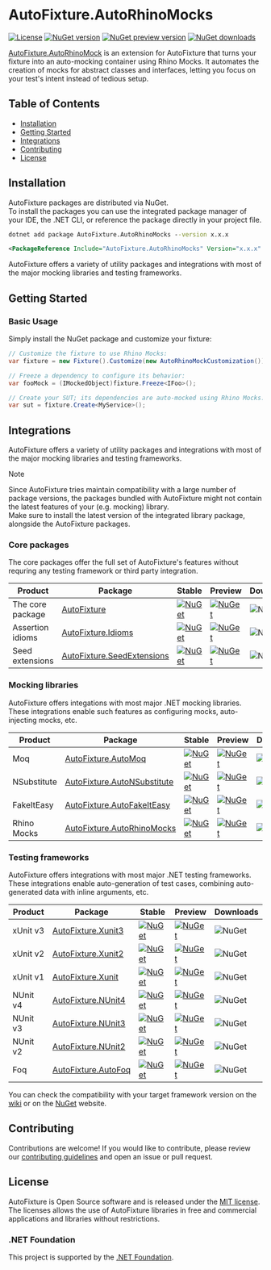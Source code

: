 # AutoFixture.AutoRhinoMocks

[![License](https://img.shields.io/badge/license-MIT-green)](https://raw.githubusercontent.com/AutoFixture/AutoFixture.AutoRhinoMocks/master/LICENCE.txt)
[![NuGet version](https://img.shields.io/nuget/v/AutoFixture.AutoRhinoMocks?logo=nuget)](https://www.nuget.org/packages/AutoFixture.AutoRhinoMocks)
[![NuGet preview version](https://img.shields.io/nuget/vpre/AutoFixture.AutoRhinoMocks?logo=nuget)](https://www.nuget.org/packages/AutoFixture.AutoRhinoMocks)
[![NuGet downloads](https://img.shields.io/nuget/dt/AutoFixture.AutoRhinoMocks)](https://www.nuget.org/packages/AutoFixture.AutoRhinoMocks)

[AutoFixture.AutoRhinoMock](https://github.com/AutoFixture/AutoFixture.AutoRhinoMocks) is an extension for AutoFixture that turns your fixture into an auto-mocking container using Rhino Mocks. It automates the creation of mocks for abstract classes and interfaces, letting you focus on your test's intent instead of tedious setup.

## Table of Contents

- [Installation](#installation)
- [Getting Started](#getting-started)
- [Integrations](#integrations)
- [Contributing](#contributing)
- [License](#license)

## Installation

AutoFixture packages are distributed via NuGet.<br />
To install the packages you can use the integrated package manager of your IDE, the .NET CLI, or reference the package directly in your project file.

```cmd
dotnet add package AutoFixture.AutoRhinoMocks --version x.x.x
```

```xml
<PackageReference Include="AutoFixture.AutoRhinoMocks" Version="x.x.x" />
```

AutoFixture offers a variety of utility packages and integrations with most of the major mocking libraries and testing frameworks.

## Getting Started

### Basic Usage

Simply install the NuGet package and customize your fixture:

```c#
// Customize the fixture to use Rhino Mocks:
var fixture = new Fixture().Customize(new AutoRhinoMockCustomization());

// Freeze a dependency to configure its behavior:
var fooMock = (IMockedObject)fixture.Freeze<IFoo>();

// Create your SUT; its dependencies are auto-mocked using Rhino Mocks:
var sut = fixture.Create<MyService>();
```

## Integrations

AutoFixture offers a variety of utility packages and integrations with most of the major mocking libraries and testing frameworks.

> [!NOTE]
> Since AutoFixture tries maintain compatibility with a large number of package versions, the packages bundled with AutoFixture might not contain the latest features of your (e.g. mocking) library.<br />
> Make sure to install the latest version of the integrated library package, alongside the AutoFixture packages.

### Core packages

The core packages offer the full set of AutoFixture's features without requring any testing framework or third party integration.

| Product | Package | Stable | Preview | Downloads |
|---------|---------|--------|---------|-----------|
| The core package | [AutoFixture](http://www.nuget.org/packages/AutoFixture) | [![NuGet](https://img.shields.io/nuget/v/AutoFixture)](https://www.nuget.org/packages/AutoFixture) | [![NuGet](https://img.shields.io/nuget/vpre/autofixture)](https://www.nuget.org/packages/AutoFixture) | ![NuGet](https://img.shields.io/nuget/dt/autofixture) |
| Assertion idioms | [AutoFixture.Idioms](http://www.nuget.org/packages/AutoFixture.Idioms) | [![NuGet](https://img.shields.io/nuget/v/AutoFixture.Idioms)](https://www.nuget.org/packages/AutoFixture.Idioms) | [![NuGet](https://img.shields.io/nuget/vpre/AutoFixture.Idioms)](https://www.nuget.org/packages/AutoFixture.Idioms) | ![NuGet](https://img.shields.io/nuget/dt/autofixture.idioms) |
| Seed extensions | [AutoFixture.SeedExtensions](http://www.nuget.org/packages/AutoFixture.SeedExtensions) | [![NuGet](https://img.shields.io/nuget/v/AutoFixture.SeedExtensions)](https://www.nuget.org/packages/AutoFixture.SeedExtensions) | [![NuGet](https://img.shields.io/nuget/vpre/AutoFixture.SeedExtensions)](https://www.nuget.org/packages/AutoFixture.SeedExtensions) | ![NuGet](https://img.shields.io/nuget/dt/autofixture.seedextensions) |

### Mocking libraries

AutoFixture offers integations with most major .NET mocking libraries.<br/>
These integrations enable such features as configuring mocks, auto-injecting mocks, etc.

| Product | Package | Stable | Preview | Downloads |
|---------|---------|--------|---------|-----------|
| Moq | [AutoFixture.AutoMoq](http://www.nuget.org/packages/AutoFixture.AutoMoq) | [![NuGet](https://img.shields.io/nuget/v/AutoFixture.AutoMoq)](https://www.nuget.org/packages/AutoFixture.AutoMoq) | [![NuGet](https://img.shields.io/nuget/vpre/AutoFixture.AutoMoq)](https://www.nuget.org/packages/AutoFixture.AutoMoq) | ![NuGet](https://img.shields.io/nuget/dt/autofixture.automoq) |
| NSubstitute | [AutoFixture.AutoNSubstitute](http://www.nuget.org/packages/AutoFixture.AutoNSubstitute) | [![NuGet](https://img.shields.io/nuget/v/AutoFixture.AutoNSubstitute)](https://www.nuget.org/packages/AutoFixture.AutoNSubstitute) | [![NuGet](https://img.shields.io/nuget/vpre/AutoFixture.AutoNSubstitute)](https://www.nuget.org/packages/AutoFixture.AutoNSubstitute) | ![NuGet](https://img.shields.io/nuget/dt/autofixture.AutoNSubstitute) |
| FakeItEasy | [AutoFixture.AutoFakeItEasy](http://www.nuget.org/packages/AutoFixture.AutoFakeItEasy) | [![NuGet](https://img.shields.io/nuget/v/AutoFixture.AutoFakeItEasy)](https://www.nuget.org/packages/AutoFixture.AutoFakeItEasy) | [![NuGet](https://img.shields.io/nuget/vpre/AutoFixture.AutoFakeItEasy)](https://www.nuget.org/packages/AutoFixture.AutoFakeItEasy) | ![NuGet](https://img.shields.io/nuget/dt/autofixture.AutoFakeItEasy) |
| Rhino Mocks | [AutoFixture.AutoRhinoMocks](http://www.nuget.org/packages/AutoFixture.AutoRhinoMocks) | [![NuGet](https://img.shields.io/nuget/v/AutoFixture.AutoRhinoMocks)](https://www.nuget.org/packages/AutoFixture.AutoRhinoMocks) | [![NuGet](https://img.shields.io/nuget/vpre/AutoFixture.AutoRhinoMocks)](https://www.nuget.org/packages/AutoFixture.AutoRhinoMocks) | ![NuGet](https://img.shields.io/nuget/dt/autofixture.AutoRhinoMocks) |

### Testing frameworks

AutoFixture offers integrations with most major .NET testing frameworks.<br />
These integrations enable auto-generation of test cases, combining auto-generated data with inline arguments, etc.

| Product | Package | Stable | Preview | Downloads |
|---------|---------|--------|---------|-----------|
| xUnit v3 | [AutoFixture.Xunit3](http://www.nuget.org/packages/AutoFixture.Xunit3) | [![NuGet](https://img.shields.io/nuget/v/AutoFixture.Xunit3)](https://www.nuget.org/packages/AutoFixture.Xunit3) | [![NuGet](https://img.shields.io/nuget/vpre/AutoFixture.Xunit3)](https://www.nuget.org/packages/AutoFixture.Xunit3) | ![NuGet](https://img.shields.io/nuget/dt/autofixture.xUnit3) |
| xUnit v2 | [AutoFixture.Xunit2](http://www.nuget.org/packages/AutoFixture.Xunit2) | [![NuGet](https://img.shields.io/nuget/v/AutoFixture.Xunit2)](https://www.nuget.org/packages/AutoFixture.Xunit2) | [![NuGet](https://img.shields.io/nuget/vpre/AutoFixture.Xunit2)](https://www.nuget.org/packages/AutoFixture.Xunit2) | ![NuGet](https://img.shields.io/nuget/dt/autofixture.xUnit2) |
| xUnit v1 | [AutoFixture.Xunit](http://www.nuget.org/packages/AutoFixture.Xunit) | [![NuGet](https://img.shields.io/nuget/v/AutoFixture.Xunit)](https://www.nuget.org/packages/AutoFixture.Xunit) | [![NuGet](https://img.shields.io/nuget/vpre/AutoFixture.Xunit)](https://www.nuget.org/packages/AutoFixture.Xunit) | ![NuGet](https://img.shields.io/nuget/dt/autofixture.XUnit) |
| NUnit v4 | [AutoFixture.NUnit4](http://www.nuget.org/packages/AutoFixture.NUnit4) | [![NuGet](https://img.shields.io/nuget/v/AutoFixture.NUnit4)](https://www.nuget.org/packages/AutoFixture.NUnit4) | [![NuGet](https://img.shields.io/nuget/vpre/AutoFixture.NUnit4)](https://www.nuget.org/packages/AutoFixture.NUnit4) | ![NuGet](https://img.shields.io/nuget/dt/autofixture.NUnit4) |
| NUnit v3 | [AutoFixture.NUnit3](http://www.nuget.org/packages/AutoFixture.NUnit3) | [![NuGet](https://img.shields.io/nuget/v/AutoFixture.NUnit3)](https://www.nuget.org/packages/AutoFixture.NUnit3) | [![NuGet](https://img.shields.io/nuget/vpre/AutoFixture.NUnit3)](https://www.nuget.org/packages/AutoFixture.NUnit3) | ![NuGet](https://img.shields.io/nuget/dt/autofixture.NUnit3) |
| NUnit v2 | [AutoFixture.NUnit2](http://www.nuget.org/packages/AutoFixture.NUnit2) | [![NuGet](https://img.shields.io/nuget/v/AutoFixture.NUnit2)](https://www.nuget.org/packages/AutoFixture.NUnit2) | [![NuGet](https://img.shields.io/nuget/vpre/AutoFixture.NUnit2)](https://www.nuget.org/packages/AutoFixture.NUnit2) | ![NuGet](https://img.shields.io/nuget/dt/autofixture.NUnit2) |
| Foq | [AutoFixture.AutoFoq](http://www.nuget.org/packages/AutoFixture.AutoFoq) | [![NuGet](https://img.shields.io/nuget/v/AutoFixture.AutoFoq)](https://www.nuget.org/packages/AutoFixture.AutoFoq) | [![NuGet](https://img.shields.io/nuget/vpre/AutoFixture.AutoFoq)](https://www.nuget.org/packages/AutoFixture.AutoFoq) | ![NuGet](https://img.shields.io/nuget/dt/autofixture.AutoFoq) |

You can check the compatibility with your target framework version on the [wiki](https://github.com/AutoFixture/AutoFixture/wiki#net-platforms-compatibility-table) or on the [NuGet](https://www.nuget.org/profiles/AutoFixture) website.

## Contributing

Contributions are welcome!
If you would like to contribute, please review our [contributing guidelines](https://github.com/AutoFixture/AutoFixture.AutoRhinoMocks/blob/master/CONTRIBUTING.md) and open an issue or pull request.

## License

AutoFixture is Open Source software and is released under the [MIT license](https://raw.githubusercontent.com/AutoFixture/AutoFixture.AutoRhinoMocks/master/LICENCE.txt).<br />
The licenses allows the use of AutoFixture libraries in free and commercial applications and libraries without restrictions.

### .NET Foundation

This project is supported by the [.NET Foundation](https://dotnetfoundation.org).
